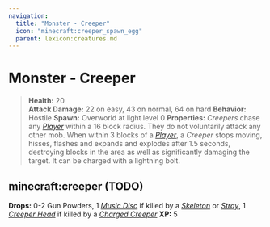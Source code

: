 ```yaml
---
navigation:
  title: "Monster - Creeper"
  icon: "minecraft:creeper_spawn_egg"
  parent: lexicon:creatures.md
---
```


# Monster - Creeper

> __Health:__ 20  
> __Attack Damage:__ 
22 on easy, 43 on normal, 64 on hard
> __Behavior:__ Hostile 
> __Spawn:__ Overworld at light level 0
> __Properties:__ 
*Creepers* chase any [*Player*](./human-player.md) within a 16 block radius. They do not voluntarily attack any other mob. When within 3 blocks of a [*Player*](./human-player.md), a *Creeper* stops moving, hisses, flashes and expands and explodes after 1.5 seconds, destroying blocks in the area as well as significantly damaging the target. It can be charged with a lightning bolt.

## minecraft:creeper (TODO)

<GameScene zoom={4}>
  <Entity id="minecraft:creeper" />
</GameScene>

__Drops:__ 0-2 Gun Powders, 1 [*Music Disc*](../rare/music_discs.md) if killed by a [*Skeleton*](./undead-skeleton.md) or [*Stray*](./undead-stray.md), 1 [*Creeper Head*](../rare/mob_head.md) if killed by a [*Charged Creeper*](../tips/lightning.md) 
__XP:__ 5

